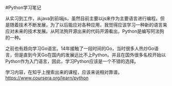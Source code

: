 #Python学习笔记

从实习到工作，从java到前端js，虽然目前主要以js来作为主要语言进行编程。但是随着技术不断发展，为了以后能应对各种应用，我觉得应该学习一种新的语言来应对未来的技术发展。从阿法狗开源出来的代码开源看出，Python是编写阿法狗的一种。

之前也有趋向学习Go语言。14年接触了一段时间的Go，当时很多人热炒Go语言，但是直到今天Go在国内的发展远比不上Python。并且在国外很多名校开始以Python作为入门语言，因此，学习Python应该是一个不错的选择。

学习内容，在知乎上搜索出来的课程，应该来说相对靠谱。https://www.coursera.org/learn/python
